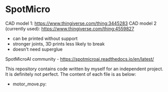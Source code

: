 # SpotMicro
CAD model 1: https://www.thingiverse.com/thing:3445283
CAD model 2 (currently used): https://www.thingiverse.com/thing:4559827
- can be printed without support
- stronger joints, 3D prints less likely to break
- doesn't need superglue
        
SpotMicroAI community - https://spotmicroai.readthedocs.io/en/latest/

This repository contains code written by myself for an independent project. It is definitely not perfect.
The content of each file is as below:
- motor_move.py: 
